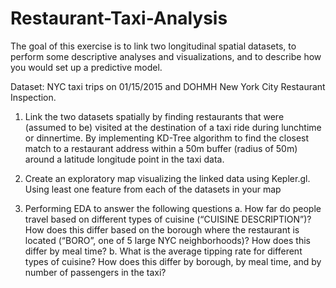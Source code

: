 # Restaurant-Taxi-Analysis

The goal of this exercise is to link two longitudinal spatial datasets, to perform some descriptive analyses and visualizations, 
and to describe how you would set up a predictive model.

Dataset: NYC taxi trips on 01/15/2015 and DOHMH New York City Restaurant Inspection.

1) Link the two datasets spatially by finding restaurants that were (assumed to be) visited at the destination of a taxi ride during lunchtime or dinnertime. 
By implementing KD-Tree algorithm to find the closest match to a restaurant address within a 50m buffer (radius of 50m) around a latitude longitude point in the taxi data.

2) Create an exploratory map visualizing the linked data using Kepler.gl. Using least one feature from each of the datasets in your map

3) Performing EDA to answer the following questions
  a. How far do people travel based on different types of cuisine (“CUISINE DESCRIPTION”)? How
     does this differ based on the borough where the restaurant is located (“BORO”, one of 5 large
     NYC neighborhoods)? How does this differ by meal time?
  b. What is the average tipping rate for different types of cuisine? How does this differ by borough,
     by meal time, and by number of passengers in the taxi?

